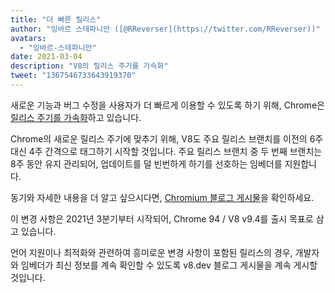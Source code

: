 ```yaml
---
title: "더 빠른 릴리스"
author: "잉바르 스테파니안 ([@RReverser](https://twitter.com/RReverser))"
avatars: 
  - "잉바르-스테파니안"
date: 2021-03-04
description: "V8의 릴리스 주기를 가속화"
tweet: "1367546733643919370"
---
```

새로운 기능과 버그 수정을 사용자가 더 빠르게 이용할 수 있도록 하기 위해, Chrome은 [릴리스 주기를 가속화](https://developer.chrome.com/blog/faster-release-cycle/)하고 있습니다.

Chrome의 새로운 릴리스 주기에 맞추기 위해, V8도 주요 릴리스 브랜치를 이전의 6주 대신 4주 간격으로 태그하기 시작할 것입니다. 주요 릴리스 브랜치 중 두 번째 브랜치는 8주 동안 유지 관리되어, 업데이트를 덜 빈번하게 하기를 선호하는 임베더를 지원합니다.

<!--truncate-->
동기와 자세한 내용을 더 알고 싶으시다면, [Chromium 블로그 게시물](https://blog.chromium.org/2021/03/speeding-up-release-cycle.html)을 확인하세요.

이 변경 사항은 2021년 3분기부터 시작되어, Chrome 94 / V8 v9.4를 출시 목표로 삼고 있습니다.

언어 지원이나 최적화와 관련하여 흥미로운 변경 사항이 포함된 릴리스의 경우, 개발자와 임베더가 최신 정보를 계속 확인할 수 있도록 v8.dev 블로그 게시물을 계속 게시할 것입니다.
